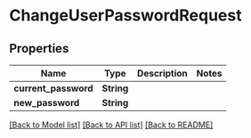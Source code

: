 # ChangeUserPasswordRequest

## Properties

Name | Type | Description | Notes
------------ | ------------- | ------------- | -------------
**current_password** | **String** |  | 
**new_password** | **String** |  | 

[[Back to Model list]](../README.md#documentation-for-models) [[Back to API list]](../README.md#documentation-for-api-endpoints) [[Back to README]](../README.md)


